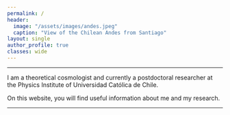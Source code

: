 ```yaml
---
permalink: /
header:
  image: "/assets/images/andes.jpeg"
  caption: "View of the Chilean Andes from Santiago"
layout: single
author_profile: true
classes: wide
---
```



----------------------------------------


I am a theoretical cosmologist and currently a postdoctoral researcher at the Physics Institute of Universidad Católica de Chile.

On this website, you will find useful information about me and my research.


----------------------------------------

<div id="map-container">
    <script 
        type="text/javascript" 
        id="clustrmaps" 
        src="//cdn.clustrmaps.com/map_v2.js?cl=dbdbdb&w=340&t=n&d=2HYtPSKFus7jrqVYFHOqRaCPyFzeZ7V9rm6Q1z2qkrg&co=f3f3f3&cmo=ab6700&cmn=ff9a02">
    </script>
</div>
